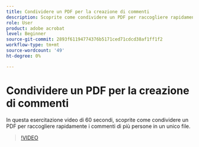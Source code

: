 ```yaml
---
title: Condividere un PDF per la creazione di commenti
description: Scoprite come condividere un PDF per raccogliere rapidamente i commenti di più persone in un unico file
role: User
product: adobe acrobat
level: Beginner
source-git-commit: 2893f61194774376b5171ced71cdcd38af1ff1f2
workflow-type: tm+mt
source-wordcount: '49'
ht-degree: 0%

---
```


# Condividere un PDF per la creazione di commenti

In questa esercitazione video di 60 secondi, scoprite come condividere un PDF per raccogliere rapidamente i commenti di più persone in un unico file.

>[!VIDEO](https://video.tv.adobe.com/v/340769?quality=12&learn=on&hidetitle=true)